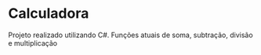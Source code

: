 # Calculadora
Projeto realizado utilizando C#. 
Funções atuais de soma, subtração, divisão e multiplicação
